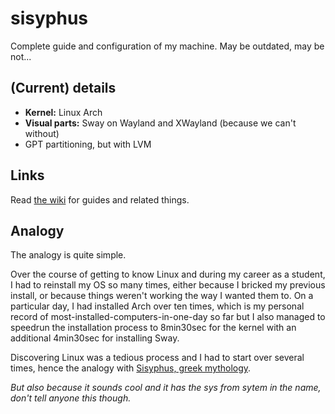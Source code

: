 # sisyphus

Complete guide and configuration of my machine. May be outdated, may be not...

## (Current) details

- **Kernel:** Linux Arch
- **Visual parts:** Sway on Wayland and XWayland (because we can't without)
- GPT partitioning, but with LVM

## Links

Read [the wiki](https://github.com/tdpeuter/sisyphus/wiki) for guides and related things. 

## Analogy

The analogy is quite simple. 

Over the course of getting to know Linux and during my career as a student, I had to reinstall my OS so many times, either because I bricked my previous install, or because things weren't working the way I wanted them to. On a particular day, I had installed Arch over ten times, which is my personal record of most-installed-computers-in-one-day so far but I also managed to speedrun the installation process to 8min30sec for the kernel with an additional 4min30sec for installing Sway. 

Discovering Linux was a tedious process and I had to start over several times, hence the analogy with [Sisyphus, greek mythology](https://en.wikipedia.org/wiki/Sisyphus). 

*But also because it sounds cool and it has the sys from sytem in the name, don't tell anyone this though.*
